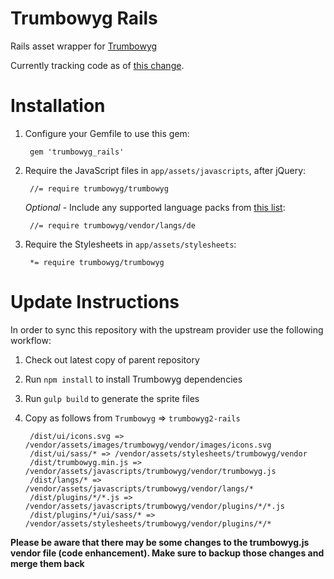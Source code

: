 Trumbowyg Rails
==============

Rails asset wrapper for [Trumbowyg](https://github.com/Alex-D/Trumbowyg)

Currently tracking code as of [this change](https://github.com/Alex-D/Trumbowyg/blob/2ff7c1c12eb3a1f37697cd5b94fb8a8ce8f06eb4/package.json#L5).

Installation
============

1. Configure your Gemfile to use this gem:

        gem 'trumbowyg_rails'

2. Require the JavaScript files in `app/assets/javascripts`, after jQuery:

        //= require trumbowyg/trumbowyg

   *Optional* - Include any supported language packs from [this list](https://github.com/Alex-D/Trumbowyg/tree/develop/src/langs):

        //= require trumbowyg/vendor/langs/de

3. Require the Stylesheets in `app/assets/stylesheets`:

        *= require trumbowyg/trumbowyg

Update Instructions
===================

In order to sync this repository with the upstream provider use the following workflow:

1. Check out latest copy of parent repository
2. Run `npm install` to install Trumbowyg dependencies
3. Run `gulp build` to generate the sprite files
4. Copy as follows from `Trumbowyg` => `trumbowyg2-rails`

        /dist/ui/icons.svg => /vendor/assets/images/trumbowyg/vendor/images/icons.svg
        /dist/ui/sass/* => /vendor/assets/stylesheets/trumbowyg/vendor
        /dist/trumbowyg.min.js => /vendor/assets/javascripts/trumbowyg/vendor/trumbowyg.js
        /dist/langs/* => /vendor/assets/javascripts/trumbowyg/vendor/langs/*
        /dist/plugins/*/*.js => /vendor/assets/javascripts/trumbowyg/vendor/plugins/*/*.js
        /dist/plugins/*/ui/sass/* => /vendor/assets/stylesheets/trumbowyg/vendor/plugins/*/*

**Please be aware that there may be some changes to the trumbowyg.js vendor file (code enhancement). Make sure to backup those changes and merge them back**
